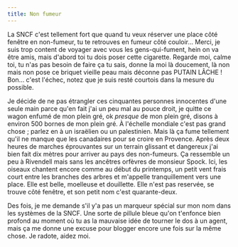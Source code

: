 ```yaml
---
title: Non fumeur
---
```


La SNCF c'est tellement fort que quand tu veux réserver une place côté fenêtre
en non-fumeur, tu te retrouves en fumeur côté couloir... Merci, je suis trop
content de voyager avec vous les gens-qui-fument, hein on va être amis, mais
d'abord toi tu dois poser cette cigarette. Regarde moi, calme toi, tu n'as pas
besoin de faire ça tu sais, donne la moi là doucement, là non mais non pose ce
briquet vieille peau mais déconne pas PUTAIN LÂCHE ! Bon... c'est l'échec,
notez que je suis resté courtois dans la mesure du possible.

Je décide de ne pas étrangler ces cinquantes personnes innocentes d'une seule
main parce qu'en fait j'ai un peu mal au pouce droit, je quitte ce wagon
enfumé de mon plein gré, ok _presque_ de mon plein gré, disons à environ 500
bornes de mon plein gré. À l'échelle mondiale c'est pas grand chose ; parlez
en à un israëlien ou un palestinien. Mais là ça fume tellement qu'il ne manque
que les canadaires pour se croire en Provence. Après deux heures de marches
éprouvantes sur un terrain glissant et dangereux j'ai bien fait dix mètres
pour arriver au pays des non-fumeurs. Ça ressemble un peu à Rivendell mais
sans les ancêtres orfèvres de monsieur Spock. Ici, les oiseaux chantent encore
comme au début du printemps, un petit vent frais court entre les branches des
arbres et m'appelle tranquillement vers une place. Elle est belle, moelleuse
et douillette. Elle n'est pas reservée, se trouve côté fenêtre, et son petit
nom c'est quarante-deux.

Des fois, je me demande s'il y'a pas un marqueur spécial sur mon nom dans les
systèmes de la SNCF. Une sorte de pillule bleue qu'on t'enfonce bien profond
au moment où tu as la mauvaise idée de tourner le dos à un agent, mais ça me
donne une excuse pour blogger encore une fois sur la même chose. Je radote,
aidez moi.

